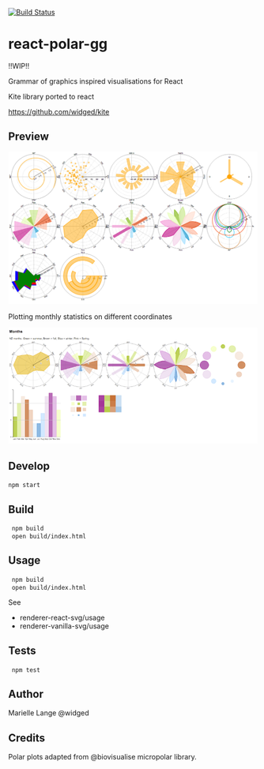 [![Build Status](https://travis-ci.org/widged/react-polar-gg.svg)](https://travis-ci.org/widged/react-polar-gg)

# react-polar-gg

!!WIP!!

Grammar of graphics inspired visualisations for React

Kite library ported to react 

https://github.com/widged/kite

## Preview

![library preview](preview.png "Library Preview")

Plotting monthly statistics on different coordinates

![months preview](months.png "Months Preview")

## Develop

    npm start

## Build

     npm build
     open build/index.html

## Usage

     npm build
     open build/index.html

See 
* renderer-react-svg/usage
* renderer-vanilla-svg/usage

## Tests

     npm test

## Author

Marielle Lange @widged


## Credits

Polar plots adapted from @biovisualise micropolar library.
